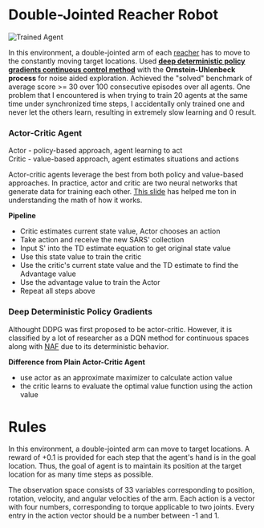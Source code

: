 [//]: # (Image References)
[image1]: https://user-images.githubusercontent.com/10624937/43851024-320ba930-9aff-11e8-8493-ee547c6af349.gif "Trained Agent"

# Double-Jointed Reacher Robot

![Trained Agent][image1]

In this environment, a double-jointed arm of each [reacher](https://github.com/Unity-Technologies/ml-agents/blob/master/docs/Learning-Environment-Examples.md) has to move to the constantly moving target locations. Used [**deep deterministic policy gradients continuous control method**](https://arxiv.org/abs/1509.02971) with the **Ornstein-Uhlenbeck process** for noise aided exploration. Achieved the "solved" benchmark of average score >= 30 over 100 consecutive episodes over all agents. One problem that I encountered is when trying to train 20 agents at the same time under synchronized time steps, I accidentally only trained one and never let the others learn, resulting in extremely slow learning and 0 result. 

### Actor-Critic Agent

Actor - policy-based approach, agent learning to act\
Critic - value-based approach, agent estimates situations and actions

Actor-critic agents leverage the best from both policy and value-based approaches. In practice, actor and critic are two neural networks that generate data for training each other. [This slide](http://rail.eecs.berkeley.edu/deeprlcourse-fa17/f17docs/lecture_5_actor_critic_pdf.pdf) has helped me ton in understanding the math of how it works. 

**Pipeline**
- Critic estimates current state value, Actor chooses an action
- Take action and receive the new SARS' collection
- Input S' into the TD estimate equation to get original state value
- Use this state value to train the critic
- Use the critic's current state value and the TD estimate to find the Advantage value
- Use the advantage value to train the Actor
- Repeat all steps above

### Deep Deterministic Policy Gradients

Althought DDPG was first proposed to be actor-critic. However, it is classified by a lot of researcher as a DQN method for continuous spaces along with [NAF](https://arxiv.org/abs/1603.00748) due to its deterministic behavior. 

**Difference from Plain Actor-Critic Agent**
- use actor as an approximate maximizer to calculate action value
- the critic learns to evaluate the optimal value function using the action value

# Rules

In this environment, a double-jointed arm can move to target locations. A reward of +0.1 is provided for each step that the agent's hand is in the goal location. Thus, the goal of agent is to maintain its position at the target location for as many time steps as possible.

The observation space consists of 33 variables corresponding to position, rotation, velocity, and angular velocities of the arm. Each action is a vector with four numbers, corresponding to torque applicable to two joints. Every entry in the action vector should be a number between -1 and 1.